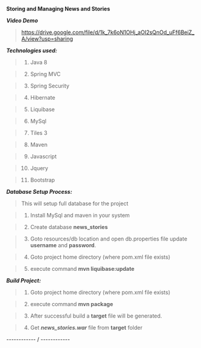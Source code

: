 **Storing and Managing News and Stories**

**_Video Demo_**
> https://drive.google.com/file/d/1k_7k6oN1OHj_aOI2sQnOd_uFf6BeiZ_A/view?usp=sharing

**_Technologies used:_**
> 1)  Java 8

> 2)  Spring MVC

> 3)  Spring Security

> 4)  Hibernate

> 5)  Liquibase

> 6)  MySql

> 7)  Tiles 3

> 8)  Maven

> 9)  Javascript

> 10) Jquery

> 11) Bootstrap


**_Database Setup Process:_**

> This will setup full database for the project

> 1) Install MySql and maven in your system

> 2) Create database **news_stories**

> 3) Goto resources/db location and open db.properties file update **username** and **password**.

> 4) Goto project home directory (where pom.xml file exists)

> 5) execute command **mvn liquibase:update**



**_Build Project:_**

> 1) Goto project home directory (where pom.xml file exists)

> 2) execute command **mvn package**

> 3) After successful build a **target** file will be generated.

> 4) Get **_news_stories.war_** file from **target** folder


------------ / ------------
